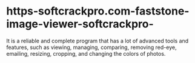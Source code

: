 # https-softcrackpro.com-faststone-image-viewer-softcrackpro-
It is a reliable and complete program that has a lot of advanced tools and features, such as viewing, managing, comparing, removing red-eye, emailing, resizing, cropping, and changing the colors of photos. 
